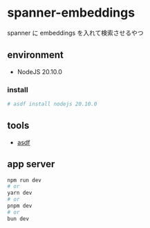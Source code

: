 # spanner-embeddings

spanner に embeddings を入れて検索させるやつ

## environment

- NodeJS 20.10.0

### install

```sh
# asdf install nodejs 20.10.0
```

## tools

- [asdf](https://github.com/asdf-vm/asdf)

## app server

```bash
npm run dev
# or
yarn dev
# or
pnpm dev
# or
bun dev
```
